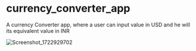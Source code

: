 # currency_converter_app

A currency Converter app, where a user can input value in USD and he will its equivalent value in INR

![Screenshot_1722929702](https://github.com/user-attachments/assets/cb9228d6-253e-4f39-ae33-bc348480aabf)
